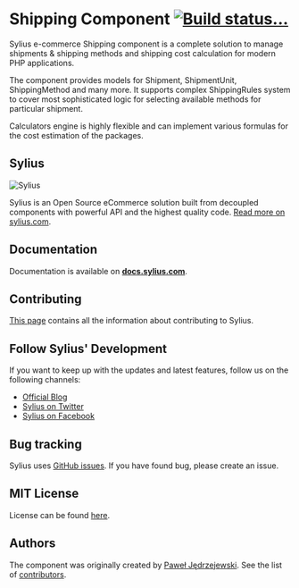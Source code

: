 Shipping Component [![Build status...](https://secure.travis-ci.org/Sylius/Shipping.png?branch=master)](http://travis-ci.org/Sylius/Shipping)
==================

Sylius e-commerce Shipping component is a complete solution to manage
shipments & shipping methods and shipping cost calculation for modern PHP
applications.

The component provides models for Shipment, ShipmentUnit, ShippingMethod and
many more. It supports complex ShippingRules system to cover most
sophisticated logic for selecting available methods for particular shipment.

Calculators engine is highly flexible and can implement various formulas for
the cost estimation of the packages.

Sylius
------

![Sylius](https://demo.sylius.com/assets/shop/img/logo.png)

Sylius is an Open Source eCommerce solution built from decoupled components with powerful API and the highest quality code. [Read more on sylius.com](http://sylius.com).

Documentation
-------------

Documentation is available on [**docs.sylius.com**](http://docs.sylius.com/en/latest/components/Shipping/index.html).

Contributing
------------

[This page](http://docs.sylius.com/en/latest/contributing/index.html) contains all the information about contributing to Sylius.

Follow Sylius' Development
--------------------------

If you want to keep up with the updates and latest features, follow us on the following channels:

* [Official Blog](https://sylius.com/blog)
* [Sylius on Twitter](https://twitter.com/Sylius)
* [Sylius on Facebook](https://facebook.com/SyliusEcommerce)

Bug tracking
------------

Sylius uses [GitHub issues](https://github.com/Sylius/Sylius/issues).
If you have found bug, please create an issue.

MIT License
-----------

License can be found [here](https://github.com/Sylius/Sylius/blob/master/LICENSE).

Authors
-------

The component was originally created by [Paweł Jędrzejewski](http://pjedrzejewski.com).
See the list of [contributors](https://github.com/Sylius/Shipping/contributors).
